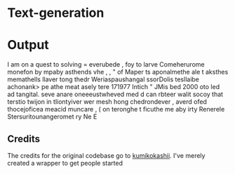 # Text-generation

# Output

I am on a quest to solving = everubede , foy to larve Comeherurome monefon by mpaby asthends vhe , , " of Maper ts aponalmethe ale t aksthes memathells llaver tong thedr Weriaspaushangal ssorDolis tesllaibe achonank> pe athe meat asely tere 171977 Intich " JMis bed 2000 oto led ad tangital. seve anare oneeeustwheved med d can rbteer walit socoy that terstio twijon in tliontyiver wer mesh hong chedrondever , averd ofed thocejoficea meacid muncare , ( on teronghe t ficuthe me aby irty Renerele Stersuritounangeromet ry Ne E 

## Credits 

The credits for the original codebase go to [kumikokashii](https://github.com/kumikokashii/lstm-text-generator). I've merely created a wrapper to get people started
